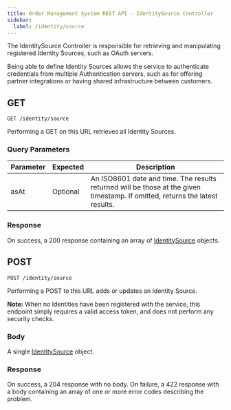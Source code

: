 ```yaml
---
title: Order Management System REST API - IdentitySource Controller
sidebar:
  label: /identity/source
---
```


The IdentitySource Controller is responsible for retrieving and manipulating registered Identity Sources, such as OAuth servers.

Being able to define Identity Sources allows the service to authenticate credentials from multiple Authentication servers, such as for offering partner integrations or having shared infrastructure between customers.

## GET

`GET /identity/source`

Performing a GET on this URL retrieves all Identity Sources.

### Query Parameters

| Parameter | Expected | Description |
|-----------|----------|-------------|
| asAt      | Optional | An ISO8601 date and time. The results returned will be those at the given timestamp. If omitted, returns the latest results. |

### Response

On success, a 200 response containing an array of [IdentitySource](/proto/oms2/#identitysource) objects.

## POST

`POST /identity/source`

Performing a POST to this URL adds or updates an Identity Source.

**Note:** When no Identities have been registered with the service, this endpoint simply requires a valid access token, and does not perform any security checks.

### Body

A single [IdentitySource](/proto/oms2/#identitysource) object.

### Response

On success, a 204 response with no body.
On failure, a 422 response with a body containing an array of one or more error codes describing the problem.
